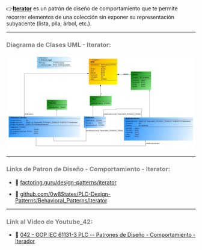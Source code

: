 👉[**Iterator**](https://refactoring.guru/es/design-patterns/iterator) es un patrón de diseño de comportamiento que te permite recorrer elementos de una colección sin exponer su representación subyacente (lista, pila, árbol, etc.).
***
### <span style="color:grey">Diagrama de Clases UML - Iterator:</span>

![Design_Pattern_Behavioral_Iterator](../../imagenes/Design_Pattern_Behavioral_Iterator.JPG)
***
### <span style="color:grey">Links de Patron de Diseño - Comportamiento - Iterator:</span>

- 🔗 [factoring.guru/design-patterns/iterator](https://refactoring.guru/es/design-patterns/iterator)

- 🔗 [github.com/0w8States/PLC-Design-Patterns/Behavioral_Patterns/Iterator](https://github.com/0w8States/PLC-Design-Patterns/tree/master/Behavioral_Patterns/Iterator)
***
### <span style="color:grey">Link al Video de Youtube_42:</span>
- 🔗 [042 - OOP IEC 61131-3 PLC -- Patrones de Diseño - Comportamiento - Iterador]()